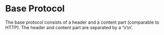 # Base Protocol

The base protocol consists of a header and a content part (comparable to HTTP). The header and content part are separated by a ‘\r\n’.

